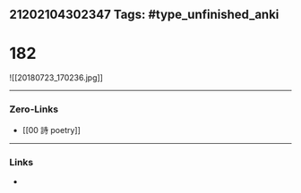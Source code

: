21202104302347
Tags: #type_unfinished_anki 
---
# 182

![[20180723_170236.jpg]]

---
### Zero-Links
- [[00 詩 poetry]]
---
### Links
-